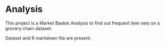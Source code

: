 # Analysis

This project is a Market Basket Analysis to find out frequent item sets on a grocery chain dataset. 

Dataset and R markdown file are present.

